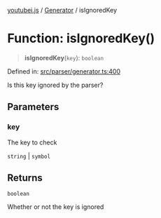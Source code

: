 [youtubei.js](../../../../README.md) / [Generator](../README.md) / isIgnoredKey

# Function: isIgnoredKey()

> **isIgnoredKey**(`key`): `boolean`

Defined in: [src/parser/generator.ts:400](https://github.com/LuanRT/YouTube.js/blob/0733f60b57877f6b8b87dfd5cc6195b5085f5c09/src/parser/generator.ts#L400)

Is this key ignored by the parser?

## Parameters

### key

The key to check

`string` | `symbol`

## Returns

`boolean`

Whether or not the key is ignored
